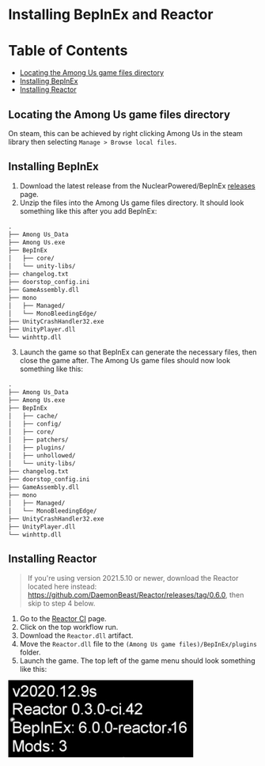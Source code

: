 ﻿# Installing BepInEx and Reactor

# Table of Contents
- [Locating the Among Us game files directory](#locating-the-among-us-game-files-directory)
- [Installing BepInEx](#installing-bepinex)
- [Installing Reactor](#installing-reactor)

## Locating the Among Us game files directory

On steam, this can be achieved by right clicking Among Us in the steam
library then selecting `Manage > Browse local files`.

## Installing BepInEx

1. Download the latest release from the NuclearPowered/BepInEx
   [releases](https://github.com/NuclearPowered/BepInEx/releases) page.
2. Unzip the files into the Among Us game files directory. It should 
   look something like this after you add BepInEx:
   
```
.
├── Among Us_Data
├── Among Us.exe
├── BepInEx
│   ├── core/
│   └── unity-libs/
├── changelog.txt
├── doorstop_config.ini
├── GameAssembly.dll
├── mono
│   ├── Managed/
│   └── MonoBleedingEdge/
├── UnityCrashHandler32.exe
├── UnityPlayer.dll
└── winhttp.dll
```

3. Launch the game so that BepInEx can generate the necessary files, 
   then close the game after. The Among Us game files should now look 
   something like this:
   
```
.
├── Among Us_Data
├── Among Us.exe
├── BepInEx
│   ├── cache/
│   ├── config/
│   ├── core/
│   ├── patchers/
│   ├── plugins/
│   ├── unhollowed/
│   └── unity-libs/
├── changelog.txt
├── doorstop_config.ini
├── GameAssembly.dll
├── mono
│   ├── Managed/
│   └── MonoBleedingEdge/
├── UnityCrashHandler32.exe
├── UnityPlayer.dll
└── winhttp.dll
```
   
## Installing Reactor

> If you're using version 2021.5.10 or newer, download the Reactor
> located here instead:
> https://github.com/DaemonBeast/Reactor/releases/tag/0.6.0, then
> skip to step 4 below.

1. Go to the
   [Reactor CI](https://github.com/NuclearPowered/Reactor/actions)
   page.
2. Click on the top workflow run.
3. Download the `Reactor.dll` artifact.
4. Move the `Reactor.dll` file to the
   `(Among Us game files)/BepInEx/plugins` folder.
5. Launch the game. The top left of the game menu should look
   something like this:
   
![Mod text](images/ModText.jpg)
